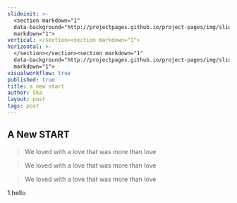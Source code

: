 ```yaml
---
slideinit: >-
  <section markdown="1"
  data-background="http://projectpages.github.io/project-pages/img/slidebackground.png"><section
  markdown="1">
vertical: </section><section markdown="1">
horizontal: >-
  </section></section><section markdown="1"
  data-background="http://projectpages.github.io/project-pages/img/slidebackground.png"><section
  markdown="1">
visualworkflow: true
published: true
title: a new start
author: Ska
layout: post
tags: post
---
```

## A New START

> We loved with a love that was more than love


> We loved with a love that was more than love

> We loved with a love that was more than love


1.hello
